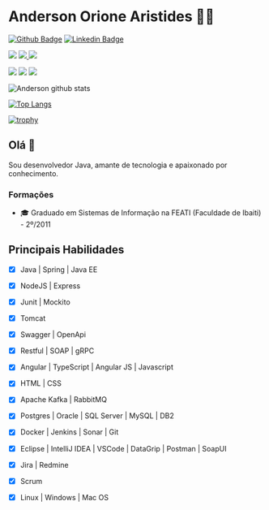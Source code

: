 # Anderson Orione Aristides 👨‍💻

[![Github Badge](https://img.shields.io/badge/-Github-000?style=flat-square&logo=Github&logoColor=white&link=https://github.com/aoaristides)](https://github.com/aoaristides)
[![Linkedin Badge](https://img.shields.io/badge/-LinkedIn-blue?style=flat-square&logo=Linkedin&logoColor=white&link=https://www.linkedin.com/in/andersonorionearistides/)](https://www.linkedin.com/in/andersonorionearistides/)

<p>
  <img src="http://views.whatilearened.today/views/github/aoaristides/views.svg" />
  <a href="https://github.com/aoaristides/">
    <img src="https://img.shields.io/github/followers/aoaristides?color=%234CC61E&label=GitHub%20Followers%20%3A" />
  </a>
  <a href="https://github.com/aoaristides?tab=repositories">
    <img src="https://badges.frapsoft.com/os/v2/open-source.svg?v=103" />
  </a>
</p>

<p>
    <img src="https://img.shields.io/badge/Backend-Java-informational?style=flat&logo=java&logoColor=red&color=05122A" />
    <img src="https://img.shields.io/badge/Cloud&nbsp;Public-Amazon&nbsp;AWS-informational?style=flat&logo=Amazon&color=05122A" />
    <img src="https://img.shields.io/badge/Container-Docker-informational?style=flat&logo=docker&color=05122A" />
</p>

![Anderson github stats](https://github-readme-stats.vercel.app/api?username=aoaristides&show_icons=true&theme=radical)

[![Top Langs](https://github-readme-stats.vercel.app/api/top-langs/?username=aoaristides&theme=radical&hide=PlpgSQL,jupyter%20notebook,html)](https://github.com/anuraghazra/github-readme-stats)

[![trophy](https://github-profile-trophy.vercel.app/?username=aoaristides)](https://github.com/ryo-ma/github-profile-trophy)

## Olá 👋

Sou desenvolvedor Java, amante de tecnologia e apaixonado por conhecimento.

### Formações
- 🎓 Graduado em Sistemas de Informação na FEATI (Faculdade de Ibaiti) - 2º/2011

## Principais Habilidades
- [x] Java | Spring | Java EE
- [x] NodeJS | Express 
- [x] Junit | Mockito 
- [x] Tomcat
- [x] Swagger | OpenApi
- [x] Restful | SOAP | gRPC
- [x] Angular | TypeScript | Angular JS | Javascript
- [x] HTML | CSS
- [x] Apache Kafka | RabbitMQ
- [x] Postgres | Oracle | SQL Server | MySQL | DB2 
- [x] Docker | Jenkins | Sonar | Git
- [x] Eclipse | IntelliJ IDEA | VSCode | DataGrip | Postman | SoapUI
- [x] Jira | Redmine 
- [x] Scrum
- [x] Linux | Windows | Mac OS 

